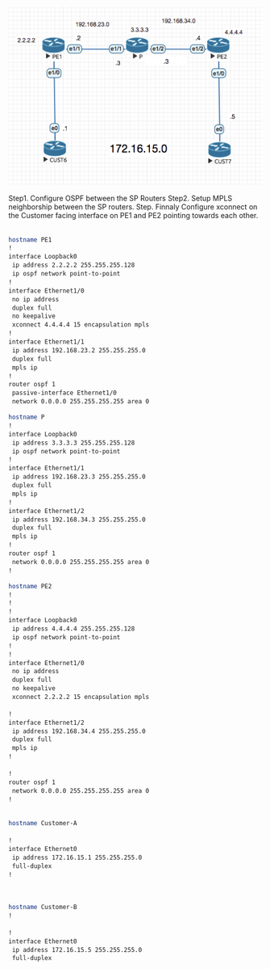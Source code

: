 


![](assets/markdown-img-paste-20180422002721122.png)


Step1. Configure OSPF between the SP Routers
Step2. Setup MPLS neighborship between the SP routers.
Step. Finnaly Configure xconnect on the Customer facing interface on PE1 and PE2 pointing towards each other.

```sh

hostname PE1
!
interface Loopback0
 ip address 2.2.2.2 255.255.255.128
 ip ospf network point-to-point
!
interface Ethernet1/0
 no ip address
 duplex full
 no keepalive
 xconnect 4.4.4.4 15 encapsulation mpls
!
interface Ethernet1/1
 ip address 192.168.23.2 255.255.255.0
 duplex full
 mpls ip
!
router ospf 1
 passive-interface Ethernet1/0
 network 0.0.0.0 255.255.255.255 area 0


```


```sh
hostname P
!
interface Loopback0
 ip address 3.3.3.3 255.255.255.128
 ip ospf network point-to-point
!
interface Ethernet1/1
 ip address 192.168.23.3 255.255.255.0
 duplex full
 mpls ip
!
interface Ethernet1/2
 ip address 192.168.34.3 255.255.255.0
 duplex full
 mpls ip
!
router ospf 1
 network 0.0.0.0 255.255.255.255 area 0
!

```


```sh
hostname PE2
!
!
!
interface Loopback0
 ip address 4.4.4.4 255.255.255.128
 ip ospf network point-to-point
!
!
interface Ethernet1/0
 no ip address
 duplex full
 no keepalive
 xconnect 2.2.2.2 15 encapsulation mpls

!
interface Ethernet1/2
 ip address 192.168.34.4 255.255.255.0
 duplex full
 mpls ip
!

!
router ospf 1
 network 0.0.0.0 255.255.255.255 area 0
!


```


```sh

hostname Customer-A

!
interface Ethernet0
 ip address 172.16.15.1 255.255.255.0
 full-duplex
!


```


```sh


hostname Customer-B
!

!
interface Ethernet0
 ip address 172.16.15.5 255.255.255.0
 full-duplex


```

